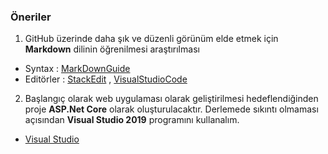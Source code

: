 ### Öneriler
1. GitHub üzerinde daha şık ve düzenli görünüm elde etmek için **Markdown** dilinin öğrenilmesi araştırılması  
- Syntax : [MarkDownGuide](https://www.markdownguide.org/basic-syntax/)  
- Editörler : [StackEdit](https://stackedit.io/app) , [VisualStudioCode](https://code.visualstudio.com/)    
2. Başlangıç olarak web uygulaması olarak geliştirilmesi hedeflendiğinden proje **ASP.Net Core** olarak oluşturulacaktır. Derlemede sıkıntı olmaması açısından **Visual Studio 2019** programını kullanalım.  
- [Visual Studio](https://visualstudio.microsoft.com/tr/vs/)  
